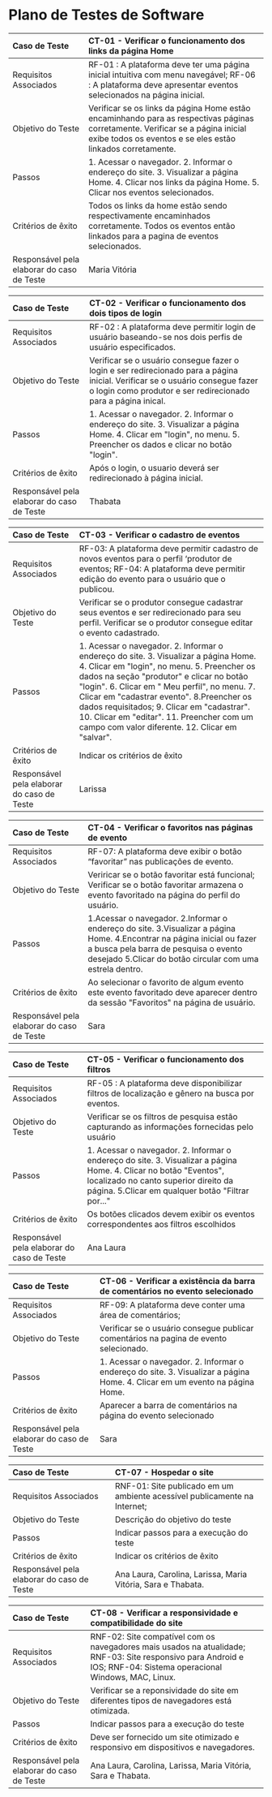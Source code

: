 # Plano de Testes de Software

|Caso de Teste    | CT-01 - Verificar o funcionamento dos links da página Home |
|:---|:---|
| Requisitos Associados | RF-01 : A plataforma deve ter uma página inicial intuitiva com menu navegável; RF-06 : A plataforma deve apresentar eventos selecionados na página inicial.  |
| Objetivo do Teste | Verificar se os links da página Home estão encaminhando para as respectivas páginas corretamente. Verificar se a página inicial exibe todos os eventos e se eles estão linkados corretamente.|
| Passos | 1. Acessar o navegador. 2. Informar o endereço do site. 3. Visualizar a página Home. 4. Clicar nos links da página Home. 5. Clicar nos eventos selecionados. |
| Critérios de êxito | Todos os links da home estão sendo respectivamente encaminhados corretamente. Todos os eventos então linkados para a pagina de eventos selecionados.  |
| Responsável pela elaborar do caso de Teste | Maria Vitória |

|Caso de Teste    | CT-02 - Verificar o funcionamento dos dois tipos de login |
|:---|:---|
| Requisitos Associados | RF-02 : A plataforma deve permitir login de usuário baseando-se nos dois perfis de usuário especificados. |
| Objetivo do Teste | Verificar se o usuário consegue fazer o login e ser redirecionado para a página inicial. Verificar se o usuário consegue fazer o login como produtor e ser redirecionado para a página inical. |
| Passos | 1. Acessar o navegador. 2. Informar o endereço do site. 3. Visualizar a página Home. 4. Clicar em "login", no menu. 5. Preencher os dados e clicar no botão "login". |
| Critérios de êxito | Após o login, o usuario deverá ser redirecionado à página inicial.  |
| Responsável pela elaborar do caso de Teste | Thabata |

|Caso de Teste    | CT-03 - Verificar o cadastro de eventos |
|:---|:---|
| Requisitos Associados | RF-03: A plataforma deve permitir cadastro de novos eventos para o perfil ‘produtor de eventos; RF-04: A plataforma deve permitir edição do evento para o usuário que o publicou. |
| Objetivo do Teste | Verificar se o produtor consegue cadastrar seus eventos e ser redirecionado para seu perfil. Verificar se o produtor consegue editar o evento cadastrado. |
| Passos | 1. Acessar o navegador. 2. Informar o endereço do site. 3. Visualizar a página Home. 4. Clicar em "login", no menu. 5. Preencher os dados na seção "produtor" e clicar no botão "login". 6. Clicar em " Meu perfil", no menu. 7. Clicar em "cadastrar evento". 8.Preencher os dados requisitados; 9. Clicar em "cadastrar". 10. Clicar em "editar". 11. Preencher com um campo com valor diferente. 12. Clicar em "salvar". |
| Critérios de êxito | Indicar os critérios de êxito  |
| Responsável pela elaborar do caso de Teste | Larissa |

|Caso de Teste    | CT-04 - Verificar o favoritos nas páginas de evento |
|:---|:---|
| Requisitos Associados | RF-07: A plataforma deve exibir o botão “favoritar” nas publicações de evento. |
| Objetivo do Teste | Veriricar se o botão favoritar está funcional; Verificar se o botão favoritar armazena o evento favoritado na página do perfil do usuário. |
| Passos | 1.Acessar o navegador. 2.Informar o endereço do site. 3.Visualizar a página Home. 4.Encontrar na página inicial ou fazer a busca pela barra  de pesquisa o evento desejado 5.Clicar do botão circular com uma estrela dentro. |
| Critérios de êxito | Ao selecionar o favorito de algum evento este evento favoritado deve aparecer dentro da sessão "Favoritos" na página de usuário.  |
| Responsável pela elaborar do caso de Teste | Sara |

|Caso de Teste    | CT-05 - Verificar o funcionamento dos filtros |
|:---|:---|
| Requisitos Associados | RF-05 : A plataforma deve disponibilizar filtros de localização e gênero na busca por eventos. |
| Objetivo do Teste | Verificar se os filtros de pesquisa estão capturando as informações fornecidas pelo usuário |
| Passos | 1. Acessar o navegador. 2. Informar o endereço do site. 3. Visualizar a página Home. 4. Clicar no botão "Eventos", localizado no canto superior direito da página. 5.Clicar em qualquer botão "Filtrar por..." |
| Critérios de êxito | Os botões clicados devem exibir os eventos correspondentes aos filtros escolhidos  |
| Responsável pela elaborar do caso de Teste | Ana Laura |

|Caso de Teste    | CT-06 - Verificar a existência da barra de comentários no evento selecionado|
|:---|:---|
| Requisitos Associados | RF-09: A plataforma deve conter uma área de comentários; |
| Objetivo do Teste | Verificar se o usuário consegue publicar comentários na pagina de evento selecionado. |
| Passos | 1. Acessar o navegador. 2. Informar o endereço do site. 3. Visualizar a página Home. 4. Clicar em um evento na página Home. |
| Critérios de êxito | Aparecer a barra de comentários na página do evento selecionado  |
| Responsável pela elaborar do caso de Teste | Sara |

|Caso de Teste    | CT-07 - Hospedar o site |
|:---|:---|
| Requisitos Associados | RNF-01: Site publicado em um ambiente acessível publicamente na Internet; |
| Objetivo do Teste | Descrição do objetivo do teste |
| Passos | Indicar passos para a execução do teste |
| Critérios de êxito | Indicar os critérios de êxito  |
| Responsável pela elaborar do caso de Teste | Ana Laura, Carolina, Larissa, Maria Vitória, Sara e Thabata. |

|Caso de Teste    | CT-08 - Verificar a responsividade e compatibilidade do site |
|:---|:---|
| Requisitos Associados | RNF-02: Site compatível com os navegadores mais usados na atualidade; RNF-03: Site responsivo para Android e IOS; RNF-04: Sistema operacional Windows, MAC, Linux. |
| Objetivo do Teste | Verificar se a reponsividade do site em diferentes tipos de navegadores está otimizada. |
| Passos | Indicar passos para a execução do teste |
| Critérios de êxito | Deve ser fornecido um site otimizado e responsivo em dispositivos e navegadores.  |
| Responsável pela elaborar do caso de Teste | Ana Laura, Carolina, Larissa, Maria Vitória, Sara e Thabata. |
